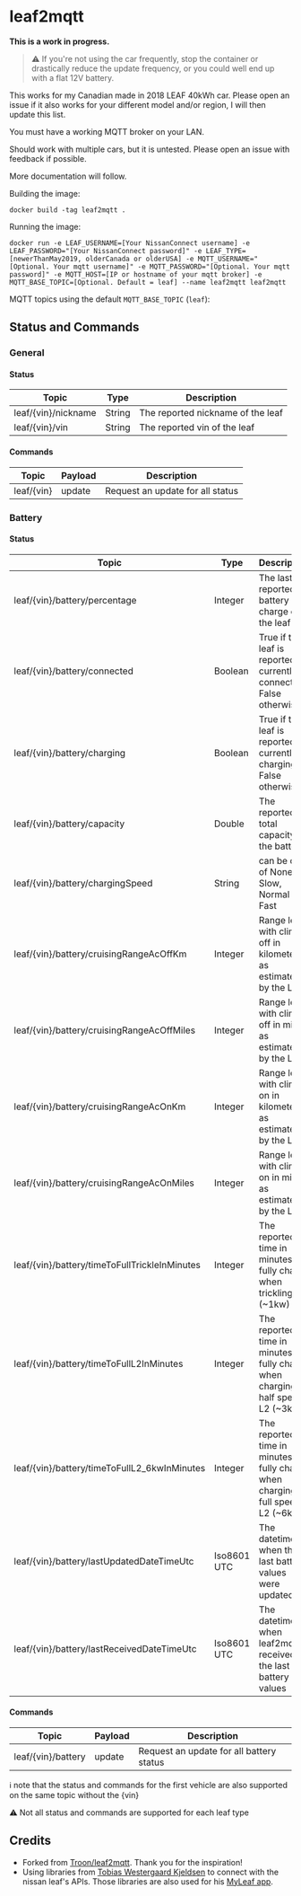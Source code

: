 # leaf2mqtt

**This is a work in progress.**

> :warning: If you're not using the car frequently, stop the container or drastically reduce the update frequency, or you could well end up with a flat 12V battery.

This works for my Canadian made in 2018 LEAF 40kWh car. Please open an issue if it also works for your different model and/or region, I will then update this list.

You must have a working MQTT broker on your LAN.

Should work with multiple cars, but it is untested. Please open an issue with feedback if possible.

More documentation will follow.

Building the image:

    docker build -tag leaf2mqtt .

Running the image:

    docker run -e LEAF_USERNAME=[Your NissanConnect username] -e LEAF_PASSWORD="[Your NissanConnect password]" -e LEAF_TYPE=[newerThanMay2019, olderCanada or olderUSA] -e MQTT_USERNAME="[Optional. Your mqtt username]" -e MQTT_PASSWORD="[Optional. Your mqtt password]" -e MQTT_HOST=[IP or hostname of your mqtt broker] -e MQTT_BASE_TOPIC=[Optional. Default = leaf] --name leaf2mqtt leaf2mqtt

MQTT topics using the default `MQTT_BASE_TOPIC` (`leaf`):    

## Status and Commands

### General
#### Status
| Topic  | Type | Description |
| ------ | ---- | ----------- |
| leaf/{vin}/nickname | String | The reported nickname of the leaf  |
| leaf/{vin}/vin  | String | The reported vin of the leaf  |

#### Commands
| Topic | Payload | Description |
| ----- | ------- | ----------- |
| leaf/{vin} | update | Request an update for all status  |


### Battery
#### Status
| Topic  | Type | Description |
| ------ | ---- | ----------- |
| leaf/{vin}/battery/percentage | Integer | The last reported battery charge of the leaf |
|leaf/{vin}/battery/connected| Boolean | True if the leaf is reported as currently connected. False otherwise |
|leaf/{vin}/battery/charging| Boolean | True if the leaf is reported as currently charging. False otherwise |
|leaf/{vin}/battery/capacity| Double | The reported total capacity of the battery |
|leaf/{vin}/battery/chargingSpeed| String | can be one of None, Slow, Normal or Fast  |
|leaf/{vin}/battery/cruisingRangeAcOffKm | Integer | Range left with climate off in kilometers as estimated by the Leaf |
|leaf/{vin}/battery/cruisingRangeAcOffMiles | Integer | Range left with climate off in miles as estimated by the Leaf |
|leaf/{vin}/battery/cruisingRangeAcOnKm | Integer | Range left with climate on in kilometers as estimated by the Leaf |
|leaf/{vin}/battery/cruisingRangeAcOnMiles | Integer | Range left with climate on in miles as estimated by the Leaf |
|leaf/{vin}/battery/timeToFullTrickleInMinutes | Integer | The reported time in minutes to fully charge when trickling (~1kw) |
|leaf/{vin}/battery/timeToFullL2InMinutes | Integer | The reported time in minutes to fully charge when charging in half speed L2 (~3kw) |
|leaf/{vin}/battery/timeToFullL2_6kwInMinutes | Integer | The reported time in minutes to fully charge when charging in full speed L2 (~6kw) |
|leaf/{vin}/battery/lastUpdatedDateTimeUtc | Iso8601 UTC | The datetime when the last battery values were updated |
|leaf/{vin}/battery/lastReceivedDateTimeUtc | Iso8601 UTC | The datetime when leaf2mqtt received the last battery values |

#### Commands
| Topic | Payload | Description |
| ----- | ------- | ----------- |
| leaf/{vin}/battery | update | Request an update for all battery status  |
    

:information_source: note that the status and commands for the first vehicle are also supported on the same topic without the {vin}

:warning: Not all status and commands are supported for each leaf type

## Credits
- Forked from [Troon/leaf2mqtt](https://github.com/Troon/leaf2mqtt). Thank you for the inspiration!
- Using libraries from [Tobias Westergaard Kjeldsen](https://gitlab.com/tobiaswkjeldsen) to connect with the nissan leaf's APIs. Those libraries are also used for his [MyLeaf app](https://gitlab.com/tobiaswkjeldsen/carwingsflutter).
